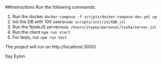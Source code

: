 ##Instructions
Run the following commands:
1. Run the docker `docker-compose -f scripts/docker-compose-dev.yml up`
2. Init the DB with 100 users`node scripts/init/initDB.js`\
3. Run the NodeJS server`node /Users/itayey/personal/lusha/server.js`\
4. Run the client `npm run start`
5. For tests, run `npm run test`

The project will run on http://localhost:3000/

Itay Eylon
